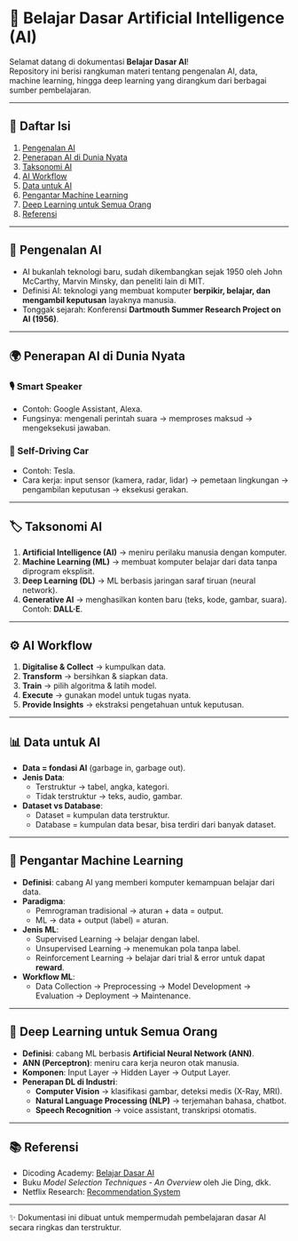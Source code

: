 # 🤖 Belajar Dasar Artificial Intelligence (AI)

Selamat datang di dokumentasi **Belajar Dasar AI**!  
Repository ini berisi rangkuman materi tentang pengenalan AI, data, machine learning, hingga deep learning yang dirangkum dari berbagai sumber pembelajaran.  

---

## 📌 Daftar Isi
1. [Pengenalan AI](#-pengenalan-ai)
2. [Penerapan AI di Dunia Nyata](#-penerapan-ai-di-dunia-nyata)
3. [Taksonomi AI](#-taksonomi-ai)
4. [AI Workflow](#-ai-workflow)
5. [Data untuk AI](#-data-untuk-ai)
6. [Pengantar Machine Learning](#-pengantar-machine-learning)
7. [Deep Learning untuk Semua Orang](#-deep-learning-untuk-semua-orang)
8. [Referensi](#-referensi)

---

## 🧠 Pengenalan AI
- AI bukanlah teknologi baru, sudah dikembangkan sejak 1950 oleh John McCarthy, Marvin Minsky, dan peneliti lain di MIT.  
- Definisi AI: teknologi yang membuat komputer **berpikir, belajar, dan mengambil keputusan** layaknya manusia.  
- Tonggak sejarah: Konferensi **Dartmouth Summer Research Project on AI (1956)**.  

---

## 🌍 Penerapan AI di Dunia Nyata
### 🎙️ Smart Speaker
- Contoh: Google Assistant, Alexa.
- Fungsinya: mengenali perintah suara → memproses maksud → mengeksekusi jawaban.
  
### 🚗 Self-Driving Car
- Contoh: Tesla.
- Cara kerja: input sensor (kamera, radar, lidar) → pemetaan lingkungan → pengambilan keputusan → eksekusi gerakan.

---

## 🏷️ Taksonomi AI
1. **Artificial Intelligence (AI)** → meniru perilaku manusia dengan komputer.  
2. **Machine Learning (ML)** → membuat komputer belajar dari data tanpa diprogram eksplisit.  
3. **Deep Learning (DL)** → ML berbasis jaringan saraf tiruan (neural network).  
4. **Generative AI** → menghasilkan konten baru (teks, kode, gambar, suara). Contoh: **DALL·E**.  

---

## ⚙️ AI Workflow
1. **Digitalise & Collect** → kumpulkan data.  
2. **Transform** → bersihkan & siapkan data.  
3. **Train** → pilih algoritma & latih model.  
4. **Execute** → gunakan model untuk tugas nyata.  
5. **Provide Insights** → ekstraksi pengetahuan untuk keputusan.  

---

## 📊 Data untuk AI
- **Data = fondasi AI** (garbage in, garbage out).  
- **Jenis Data**:
  - Terstruktur → tabel, angka, kategori.  
  - Tidak terstruktur → teks, audio, gambar.  
- **Dataset vs Database**:
  - Dataset = kumpulan data terstruktur.
  - Database = kumpulan data besar, bisa terdiri dari banyak dataset.  

---

## 🤖 Pengantar Machine Learning
- **Definisi**: cabang AI yang memberi komputer kemampuan belajar dari data.  
- **Paradigma**:
  - Pemrograman tradisional → aturan + data = output.  
  - ML → data + output (label) = aturan.  
- **Jenis ML**:
  - Supervised Learning → belajar dengan label.  
  - Unsupervised Learning → menemukan pola tanpa label.  
  - Reinforcement Learning → belajar dari trial & error untuk dapat **reward**.  
- **Workflow ML**:
  - Data Collection → Preprocessing → Model Development → Evaluation → Deployment → Maintenance.  

---

## 🔬 Deep Learning untuk Semua Orang
- **Definisi**: cabang ML berbasis **Artificial Neural Network (ANN)**.  
- **ANN (Perceptron)**: meniru cara kerja neuron otak manusia.  
- **Komponen**: Input Layer → Hidden Layer → Output Layer.  
- **Penerapan DL di Industri**:
  - **Computer Vision** → klasifikasi gambar, deteksi medis (X-Ray, MRI).  
  - **Natural Language Processing (NLP)** → terjemahan bahasa, chatbot.  
  - **Speech Recognition** → voice assistant, transkripsi otomatis.  

---

## 📚 Referensi
- Dicoding Academy: [Belajar Dasar AI](https://www.dicoding.com/academies/653)  
- Buku *Model Selection Techniques - An Overview* oleh Jie Ding, dkk.  
- Netflix Research: [Recommendation System](https://research.netflix.com/research-area/recommendations)  

---

✨ Dokumentasi ini dibuat untuk mempermudah pembelajaran dasar AI secara ringkas dan terstruktur.
